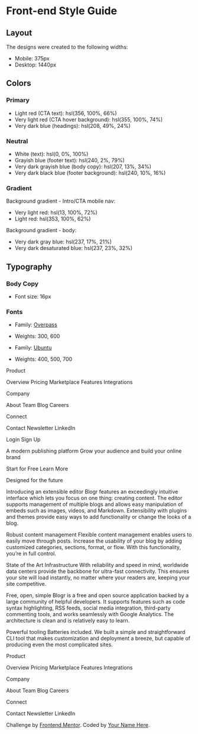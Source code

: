 # Front-end Style Guide

## Layout

The designs were created to the following widths:

- Mobile: 375px
- Desktop: 1440px

## Colors

### Primary

- Light red (CTA text): hsl(356, 100%, 66%)
- Very light red (CTA hover background): hsl(355, 100%, 74%)
- Very dark blue (headings): hsl(208, 49%, 24%)

### Neutral

- White (text): hsl(0, 0%, 100%)
- Grayish blue (footer text): hsl(240, 2%, 79%)
- Very dark grayish blue (body copy): hsl(207, 13%, 34%)
- Very dark black blue (footer background): hsl(240, 10%, 16%)

### Gradient

Background gradient - Intro/CTA mobile nav:

- Very light red: hsl(13, 100%, 72%)
- Light red: hsl(353, 100%, 62%)

Background gradient - body:

- Very dark gray blue: hsl(237, 17%, 21%)
- Very dark desaturated blue: hsl(237, 23%, 32%)

## Typography

### Body Copy

- Font size: 16px

### Fonts

- Family: [Overpass](https://fonts.google.com/specimen/Overpass?preview.text_type=custom)
- Weights: 300, 600

- Family: [Ubuntu](https://fonts.google.com/specimen/Ubuntu?preview.text_type=custom)
- Weights: 400, 500, 700

Product

Overview
Pricing
Marketplace
Features
Integrations

Company

About
Team
Blog
Careers

Connect

Contact
Newsletter
LinkedIn

Login
Sign Up

A modern publishing platform
Grow your audience and build your online brand

Start for Free
Learn More

Designed for the future

Introducing an extensible editor
Blogr features an exceedingly intuitive interface which lets you focus on one thing: creating content.
The editor supports management of multiple blogs and allows easy manipulation of embeds such as images,
videos, and Markdown. Extensibility with plugins and themes provide easy ways to add functionality or
change the looks of a blog.

Robust content management
Flexible content management enables users to easily move through posts. Increase the usability of your blog
by adding customized categories, sections, format, or flow. With this functionality, you’re in full control.

State of the Art Infrastructure
With reliability and speed in mind, worldwide data centers provide the backbone for ultra-fast connectivity.
This ensures your site will load instantly, no matter where your readers are, keeping your site competitive.

Free, open, simple
Blogr is a free and open source application backed by a large community of helpful developers. It supports
features such as code syntax highlighting, RSS feeds, social media integration, third-party commenting tools,
and works seamlessly with Google Analytics. The architecture is clean and is relatively easy to learn.

Powerful tooling
Batteries included. We built a simple and straightforward CLI tool that makes customization and deployment a breeze, but
capable of producing even the most complicated sites.

Product

Overview
Pricing
Marketplace
Features
Integrations

Company

About
Team
Blog
Careers

Connect

Contact
Newsletter
LinkedIn

  <div class="attribution">
    Challenge by <a href="https://www.frontendmentor.io?ref=challenge" target="_blank">Frontend Mentor</a>. 
    Coded by <a href="#">Your Name Here</a>.
  </div>
